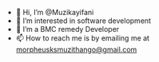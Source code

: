 - 👋 Hi, I’m @Muzikayifani
- 👀 I’m interested in software development
- 🌱 I’m a BMC remedy Developer
- 📫 How to reach me is by emailing me at morpheusksmuzithango@gmail.com

<!---
Muzikayifani/Muzikayifani is a ✨ special ✨ repository because its `README.md` (this file) appears on your GitHub profile.
You can click the Preview link to take a look at your changes.
--->
